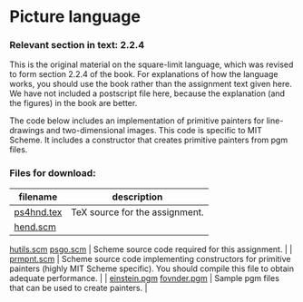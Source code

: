 # Picture language

### Relevant section in text: 2.2.4

This is the original material on the square-limit language, which was revised to form section 2.2.4 of the book. For explanations of how the language works, you should use the book rather than the assignment text given here. We have not included a postscript file here, because the explanation (and the figures) in the book are better.

The code below includes an implementation of primitive painters for line-drawings and two-dimensional images. This code is specific to MIT Scheme. It includes a constructor that creates primitive painters from pgm files.

### Files for download:

| filename | description |
| --- | --- |
| [ps4hnd.tex](ps4hnd.tex) | TeX source for the assignment. |
| [hend.scm](hend.scm)
[hutils.scm](hutils.scm)
[psgo.scm](psgo.scm) | Scheme source code required for this assignment. |
| [prmpnt.scm](prmpnt.scm) | Scheme source code implementing constructors for primitive painters (highly MIT Scheme specific). You should compile this file to obtain adequate performance. |
| [einstein.pgm](einstein.pgm)
[fovnder.pgm](fovnder.pgm) | Sample pgm files that can be used to create painters. |